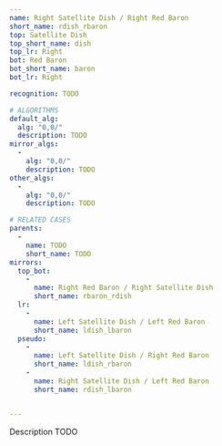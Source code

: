 ```yaml
---
name: Right Satellite Dish / Right Red Baron
short_name: rdish_rbaron
top: Satellite Dish
top_short_name: dish
top_lr: Right
bot: Red Baron
bot_short_name: baron
bot_lr: Right

recognition: TODO

# ALGORITHMS
default_alg:
  alg: "0,0/"
  description: TODO
mirror_algs:
  -
    alg: "0,0/"
    description: TODO
other_algs:
  -
    alg: "0,0/"
    description: TODO

# RELATED CASES
parents:
  -
    name: TODO
    short_name: TODO
mirrors:
  top_bot:
    -
      name: Right Red Baron / Right Satellite Dish
      short_name: rbaron_rdish
  lr:
    -
      name: Left Satellite Dish / Left Red Baron
      short_name: ldish_lbaron
  pseudo:
    -
      name: Left Satellite Dish / Right Red Baron
      short_name: ldish_rbaron
    -
      name: Right Satellite Dish / Left Red Baron
      short_name: rdish_lbaron


---
```


Description TODO

